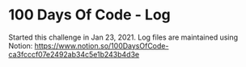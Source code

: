 # 100 Days Of Code - Log

Started this challenge in Jan 23, 2021.
Log files are maintained using Notion: https://www.notion.so/100DaysOfCode-ca3fcccf07e2492ab34c5e1b243b4d3e